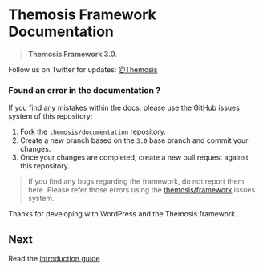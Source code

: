 Themosis Framework Documentation================================>  **Themosis Framework 3.0**.Follow us on Twitter for updates: [@Themosis](https://twitter.com/Themosis)### Found an error in the documentation ?If you find any mistakes within the docs, please use the GitHub issues system of this repository:1. Fork the `themosis/documentation` repository.2. Create a new branch based on the `3.0` base branch and commit your changes.3. Once your changes are completed, create a new pull request against this repository.> If you find any bugs regarding the framework, do not report them here. Please refer those errors using the [themosis/framework](https://github.com/themosis/framework/issues?state=open) issues system.Thanks for developing with WordPress and the Themosis framework.Next----Read the [introduction guide](http://framework.themosis.com/docs/3.0/introduction/)